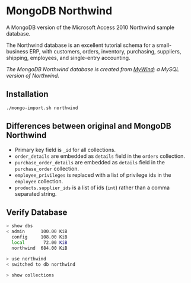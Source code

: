 MongoDB Northwind
===

A MongoDB version of the Microsoft Access 2010 Northwind sample database.

The Northwind database is an excellent tutorial schema for a 
small-business ERP, with customers, orders, inventory, purchasing, 
suppliers, shipping, employees, and single-entry accounting.

_The MongoDB Northwind database is created from
[MyWind](https://github.com/dalers/mywind); a MySQL version of Northwind._

Installation
---

    ./mongo-import.sh northwind
    
Differences between original and MongoDB Northwind
---

* Primary key field is `_id` for all collections.
* `order_details` are embedded as `details` field in the `orders` collection.
* `purchase_order_details` are embedded as `details` field in the `purchase_order` collection.
* `employee_privileges` is replaced with a list of privilege ids in the `employee` collection.
* `products.supplier_ids` is a list of ids (`int`) rather than a comma separated string.

Verify Database
---

```bash
> show dbs
< admin      100.00 KiB
  config     108.00 KiB
  local       72.00 KiB
  northwind  684.00 KiB

> use northwind
< switched to db northwind

> show collections
```
